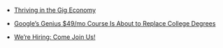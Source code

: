 
* [Thriving in the Gig Economy](https://hbr.org/2018/03/thriving-in-the-gig-economy)
* [Google’s Genius $49/mo Course Is About to Replace College Degrees](https://entrepreneurshandbook.co/googles-genius-49-mo-course-is-about-to-replace-college-degrees-340f459aaa9b)

* [We’re Hiring: Come Join Us!](https://hackaday.com/2020/09/17/were-hiring-come-join-us-4/)

